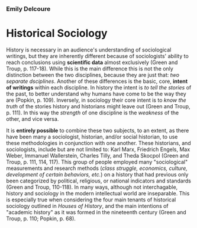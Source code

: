 ### Emily Delcoure
# Historical Sociology

History is necessary in an audience's understanding of sociological writings, but they are inherently different because of sociologists' ability to reach conclusions using **scientific data** almost exclusively (Green and Troup, p. 117-18). While this is the main difference this is not the only distinction between the two disciplines, because they are just that: *two separate dsciplines*. Another of these differences is the basic, core, **intent of writings** within each discipline. In history the intent is *to tell the stories* of the past, to better understand why humans have come to be the way they are (Popkin, p. 109). Inversely, in sociology their core intent is to *know the truth* of the stories history and historians might leave out (Green and Troup, p. 111). In this way the *strength* of one discipline is the *weakness* of the other, and vice versa.

It is **entirely possible** to combine these two subjects, to an extent, as there have been many a sociologist, historian, and/or social historian, to use these methodologies in conjunction with one another. These historians, and sociologists, include but are not limited to: Karl Marx, Friedrich Engels, Max Weber, Immanuel Wallerstein, Charles Tilly, and Theda Skocpol (Green and Troup, p. 111, 114, 117). This group of people employed many "sociological" measurements and research methods (*class struggle, economics, culture, development of certain behaviors, etc.*) on a history that had previous only been categorized by political, religious, or national indicators and standards (Green and Troup, 110-118). In many ways, although not interchagable, history and sociology in the modern intellectual world are inseparable. This is especially true when considering the four main tenants of historical sociology outlined in *Houses of History*, and the main intentions of "academic history" as it was formed in the nineteenth century (Green and Troup, p. 110; Popkin, p. 68).
